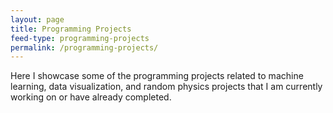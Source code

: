 ```yaml
---
layout: page
title: Programming Projects
feed-type: programming-projects
permalink: /programming-projects/
---
```

Here I showcase some of the programming projects related to machine learning, data visualization, and random physics projects that I am currently working on or have already completed. 

